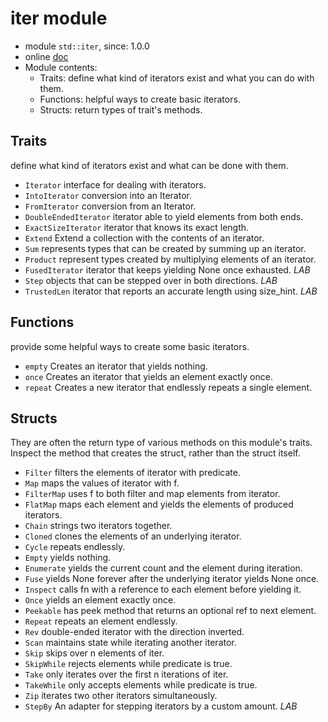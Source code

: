 # iter module

- module `std::iter`, since: 1.0.0
- online [doc](https://doc.rust-lang.org/stable/std/iter/)
- Module contents:
  - Traits: define what kind of iterators exist and what you can do with them.
  - Functions: helpful ways to create basic iterators.
  - Structs: return types of trait's methods.



## Traits
define what kind of iterators exist and what can be done with them.

- `Iterator` interface for dealing with iterators.
- `IntoIterator` conversion into an Iterator.
- `FromIterator` conversion from an Iterator.
- `DoubleEndedIterator` iterator able to yield elements from both ends.
- `ExactSizeIterator` iterator that knows its exact length.
- `Extend` Extend a collection with the contents of an iterator.
- `Sum` represents types that can be created by summing up an iterator.
- `Product` represent types created by multiplying elements of an iterator.
- `FusedIterator` iterator that keeps yielding None once exhausted. _LAB_
- `Step` objects that can be stepped over in both directions. _LAB_
- `TrustedLen` iterator that reports an accurate length using size_hint. _LAB_


## Functions
provide some helpful ways to create some basic iterators.

- `empty`  Creates an iterator that yields nothing.
- `once`   Creates an iterator that yields an element exactly once.
- `repeat` Creates a new iterator that endlessly repeats a single element.


## Structs
They are often the return type of various methods on this module's traits. Inspect the method that creates the struct, rather than the struct itself.

- `Filter` filters the elements of iterator with predicate.
- `Map` maps the values of iterator with f.
- `FilterMap` uses f to both filter and map elements from iterator.
- `FlatMap` maps each element and yields the elements of produced iterators.
- `Chain` strings two iterators together.
- `Cloned` clones the elements of an underlying iterator.
- `Cycle` repeats endlessly.
- `Empty` yields nothing.
- `Enumerate` yields the current count and the element during iteration.
- `Fuse` yields None forever after the underlying iterator yields None once.
- `Inspect` calls fn with a reference to each element before yielding it.
- `Once` yields an element exactly once.
- `Peekable` has peek method that returns an optional ref to next element.
- `Repeat` repeats an element endlessly.
- `Rev` double-ended iterator with the direction inverted.
- `Scan` maintains state while iterating another iterator.
- `Skip` skips over n elements of iter.
- `SkipWhile` rejects elements while predicate is true.
- `Take` only iterates over the first n iterations of iter.
- `TakeWhile` only accepts elements while predicate is true.
- `Zip` iterates two other iterators simultaneously.
- `StepBy` An adapter for stepping iterators by a custom amount. _LAB_


